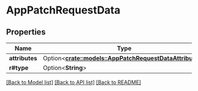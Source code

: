 # AppPatchRequestData

## Properties

Name | Type | Description | Notes
------------ | ------------- | ------------- | -------------
**attributes** | Option<[**crate::models::AppPatchRequestDataAttributes**](AppPatchRequest_data_attributes.md)> |  | [optional]
**r#type** | Option<**String**> |  | [optional]

[[Back to Model list]](../README.md#documentation-for-models) [[Back to API list]](../README.md#documentation-for-api-endpoints) [[Back to README]](../README.md)


